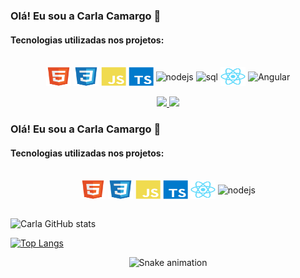 

### Olá! Eu sou a Carla Camargo 👋

#### Tecnologias utilizadas nos projetos:

<div align="center" valign="top"><br>

<img align="center" alt="HTML" height="30" width="40" src="https://raw.githubusercontent.com/devicons/devicon/master/icons/html5/html5-original.svg">
<img align="center" alt="CSS" height="30" width="40" src="https://raw.githubusercontent.com/devicons/devicon/master/icons/css3/css3-original.svg">
<img align="center" alt="Js" height="30" width="40" src="https://raw.githubusercontent.com/devicons/devicon/master/icons/javascript/javascript-plain.svg">
<img align="center" alt="Ts" height="30" width="40" src="https://raw.githubusercontent.com/devicons/devicon/master/icons/typescript/typescript-plain.svg"> 
<img align="center" alt="nodejs" height="30" width="40" src="https://cdn.worldvectorlogo.com/logos/nodejs-icon.svg">
<img align="center" alt="sql" height="30" width="40" src="https://cdn.jsdelivr.net/gh/devicons/devicon/icons/mysql/mysql-original.svg">
<img align="center" alt="React" height="30" width="40" src="https://raw.githubusercontent.com/devicons/devicon/master/icons/react/react-original.svg">
<img align="center" alt="Angular" height="30" width="40"src="https://cdn.jsdelivr.net/gh/devicons/devicon/icons/angularjs/angularjs-original.svg"></i>

</div><br>

<div align="center">
  <a href="https://github.com/camargocarla">
    <img height="150em" src="https://github-readme-stats.vercel.app/api?username=camargocarla&count_private=true&include_all_commits=true&show_icons=true&theme=calm_pink&hide_border=false&show_owner=true"/>
    <img height="150em" src="https://github-readme-stats.vercel.app/api/top-langs/?username=camargocarla&theme=calm_pink&hide_border=false&&layout=compact"/>
  </a>
</div>


### Olá! Eu sou a Carla Camargo 👋

#### Tecnologias utilizadas nos projetos:

<div align="center" valign="top"><br>

<img align="center" alt="HTML" height="30" width="40" src="https://raw.githubusercontent.com/devicons/devicon/master/icons/html5/html5-original.svg">
<img align="center" alt="CSS" height="30" width="40" src="https://raw.githubusercontent.com/devicons/devicon/master/icons/css3/css3-original.svg">
<img align="center" alt="Js" height="30" width="40" src="https://raw.githubusercontent.com/devicons/devicon/master/icons/javascript/javascript-plain.svg">
<img align="center" alt="Ts" height="30" width="40" src="https://raw.githubusercontent.com/devicons/devicon/master/icons/typescript/typescript-plain.svg">
<img align="center" alt="React" height="30" width="40" src="https://raw.githubusercontent.com/devicons/devicon/master/icons/react/react-original.svg">
<img align="center" alt="nodejs" height="30" width="40" src="https://cdn.worldvectorlogo.com/logos/nodejs-icon.svg">
  
</div><br>


![Carla GitHub stats](https://github-readme-stats.vercel.app/api?username=camargocarla&theme=default&show_icons=true)

[![Top Langs](https://github-readme-stats.vercel.app/api/top-langs/?username=camargocarla&layout=compact)](https://github.com/anuraghazra/github-readme-stats)

<div align="center">

  ![Snake animation](https://github.com/camargocarla/camargocarla/blob/output/github-contribution-grid-snake.svg)
  
</div>
